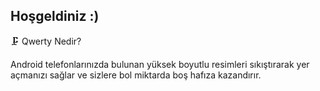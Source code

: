 ## Hoşgeldiniz :)

🗜 Qwerty Nedir?

Android telefonlarınızda bulunan yüksek boyutlu resimleri sıkıştırarak yer açmanızı sağlar ve sizlere bol miktarda boş hafıza kazandırır.

